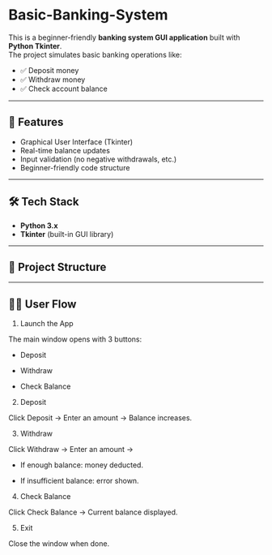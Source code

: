 ﻿# Basic-Banking-System

This is a beginner-friendly **banking system GUI application** built with **Python Tkinter**.  
The project simulates basic banking operations like:

- ✅ Deposit money  
- ✅ Withdraw money  
- ✅ Check account balance  

---

## 🚀 Features
- Graphical User Interface (Tkinter)  
- Real-time balance updates  
- Input validation (no negative withdrawals, etc.)  
- Beginner-friendly code structure  

---

## 🛠️ Tech Stack
- **Python 3.x**
- **Tkinter** (built-in GUI library)

---

## 📂 Project Structure

---

## 🧑‍💻 User Flow
1. Launch the App

The main window opens with 3 buttons:

- Deposit

- Withdraw

- Check Balance

2. Deposit

Click Deposit → Enter an amount → Balance increases.

3. Withdraw

Click Withdraw → Enter an amount →

- If enough balance: money deducted.

- If insufficient balance: error shown.

4. Check Balance

Click Check Balance → Current balance displayed.

5. Exit

Close the window when done.


